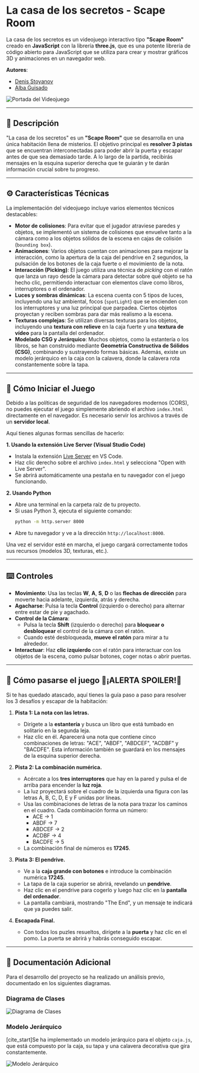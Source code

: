 # La casa de los secretos - Scape Room

La casa de los secretos es un videojuego interactivo tipo **"Scape Room"** creado en **JavaScript** con la librería **three.js**, que es una potente librería de código abierto para JavaScript que se utiliza para crear y mostrar gráficos 3D y animaciones en un navegador web.

**Autores**:
* [Denis Stoyanov](https://github.com/denissvalentin)
* [Alba Guisado](https://github.com/albaguisadof)

![Portada del Videojuego](./documentacion_extra/Foto_Principal_ScapeRoom.png)

---

## 📜 Descripción

"La casa de los secretos" es un **"Scape Room"** que se desarrolla en una única habitación llena de misterios. El objetivo principal es **resolver 3 pistas** que se encuentran interconectadas para poder abrir la puerta y escapar antes de que sea demasiado tarde. A lo largo de la partida, recibirás mensajes en la esquina superior derecha que te guiarán y te darán información crucial sobre tu progreso.

---

## ⚙️ Características Técnicas

La implementación del videojuego incluye varios elementos técnicos destacables:

* **Motor de colisiones**: Para evitar que el jugador atraviese paredes y objetos, se implementó un sistema de colisiones que envuelve tanto a la cámara como a los objetos sólidos de la escena en cajas de colisión (`bounding box`).
* **Animaciones**: Varios objetos cuentan con animaciones para mejorar la interacción, como la apertura de la caja del pendrive en 2 segundos, la pulsación de los botones de la caja fuerte o el movimiento de la nota.
* **Interacción (Picking)**: El juego utiliza una técnica de *picking* con el ratón que lanza un rayo desde la cámara para detectar sobre qué objeto se ha hecho clic, permitiendo interactuar con elementos clave como libros, interruptores o el ordenador.
* **Luces y sombras dinámicas**: La escena cuenta con 5 tipos de luces, incluyendo una luz ambiental, focos (`spotLight`) que se encienden con los interruptores y una luz principal que parpadea. Ciertos objetos proyectan y reciben sombras para dar más realismo a la escena.
* **Texturas complejas**: Se utilizan diversas texturas para los objetos, incluyendo una **textura con relieve** en la caja fuerte y una **textura de vídeo** para la pantalla del ordenador.
* **Modelado CSG y Jerárquico**: Muchos objetos, como la estantería o los libros, se han construido mediante **Geometría Constructiva de Sólidos (CSG)**, combinando y sustrayendo formas básicas. Además, existe un modelo jerárquico en la caja con la calavera, donde la calavera rota constantemente sobre la tapa.

---

## 🚀 Cómo Iniciar el Juego

Debido a las políticas de seguridad de los navegadores modernos (CORS), no puedes ejecutar el juego simplemente abriendo el archivo `index.html` directamente en el navegador. Es necesario servir los archivos a través de un **servidor local**.

Aquí tienes algunas formas sencillas de hacerlo:

**1. Usando la extensión Live Server (Visual Studio Code)**
* Instala la extensión [Live Server](https://marketplace.visualstudio.com/items?itemName=ritwickdey.LiveServer) en VS Code.
* Haz clic derecho sobre el archivo `index.html` y selecciona "Open with Live Server".
* Se abrirá automáticamente una pestaña en tu navegador con el juego funcionando.

**2. Usando Python**
* Abre una terminal en la carpeta raíz de tu proyecto.
* Si usas Python 3, ejecuta el siguiente comando:
    ```bash
    python -m http.server 8000
    ```
* Abre tu navegador y ve a la dirección `http://localhost:8000`.

Una vez el servidor esté en marcha, el juego cargará correctamente todos sus recursos (modelos 3D, texturas, etc.).

---

## ⌨️ Controles

* **Movimiento**: Usa las teclas **W**, **A**, **S**, **D** o las **flechas de dirección** para moverte hacia adelante, izquierda, atrás y derecha.
* **Agacharse**: Pulsa la tecla **Control** (izquierdo o derecho) para alternar entre estar de pie y agachado.
* **Control de la Cámara**:
    * Pulsa la tecla **Shift** (izquierdo o derecho) para **bloquear o desbloquear** el control de la cámara con el ratón.
    * Cuando esté desbloqueada, **mueve el ratón** para mirar a tu alrededor.
* **Interactuar**: Haz **clic izquierdo** con el ratón para interactuar con los objetos de la escena, como pulsar botones, coger notas o abrir puertas.

---

## 🔑 Cómo pasarse el juego 🚨¡ALERTA SPOILER!🚨

Si te has quedado atascado, aquí tienes la guía paso a paso para resolver los 3 desafíos y escapar de la habitación:

1.  **Pista 1: La nota con las letras.**
    * Dirígete a la **estantería** y busca un libro que está tumbado en solitario en la segunda leja.
    * Haz clic en él. Aparecerá una nota que contiene cinco combinaciones de letras: "ACE", "ABDF", "ABDCEF", "ACDBF" y "BACDFE". Esta información también se guardará en los mensajes de la esquina superior derecha.

2.  **Pista 2: La combinación numérica.**
    * Acércate a los **tres interruptores** que hay en la pared y pulsa el de arriba para encender la **luz roja**.
    * La luz proyectará sobre el cuadro de la izquierda una figura con las letras A, B, C, D, E y F unidas por líneas.
    * Usa las combinaciones de letras de la nota para trazar los caminos en el cuadro. Cada combinación forma un número:
        * ACE → 1
        * ABDF → 7
        * ABDCEF → 2
        * ACDBF → 4
        * BACDFE → 5
    * La combinación final de números es **17245**.

3.  **Pista 3: El pendrive.**
    * Ve a la **caja grande con botones** e introduce la combinación numérica **17245**.
    * La tapa de la caja superior se abrirá, revelando un **pendrive**.
    * Haz clic en el pendrive para cogerlo y luego haz clic en la **pantalla del ordenador**.
    * La pantalla cambiará, mostrando "The End", y un mensaje te indicará que ya puedes salir.

4.  **Escapada Final.**
    * Con todos los puzles resueltos, dirígete a la **puerta** y haz clic en el pomo. La puerta se abrirá y habrás conseguido escapar.

---

## 📄 Documentación Adicional

Para el desarrollo del proyecto se ha realizado un análisis previo, documentado en los siguientes diagramas.

### Diagrama de Clases

![Diagrama de Clases](./documentacion_extra/DiagramaDeClases_LaCasaDeLosSecretos.jpg)

### Modelo Jerárquico

[cite_start]Se ha implementado un modelo jerárquico para el objeto `caja.js`, que está compuesto por la caja, su tapa y una calavera decorativa que gira constantemente.

![Modelo Jerárquico](./documentacion_extra/ModeloJerarquico_LaCasaDeLosSecretos.jpg)
